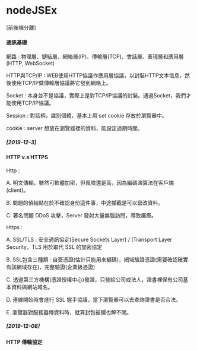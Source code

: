 # nodeJSEx
[前後端分離]

#### 通訊基礎 ####
網路 : 物理層、鏈結層、網絡層(IP)、傳輸層(TCP)、會話層、表現層和應用層(HTTP, WebSocket)

HTTP與TCP/IP : WEB使用HTTP協議作應用層協議，以封裝HTTP文本信息，然後使用TCP/IP做傳輸層協議將它發到網絡上。

Socket : 本身並不是協議，實際上是對TCP/IP協議的封裝。通過Socket，我們才能使用TCP/IP協議。

Session : 對話柄，識別個體，基本上用 set cookie 存放於瀏覽器中。

cookie : server 想放在瀏覽器裡的資料，能設定過期時間。


##### [2019-12-3] #####
#### HTTP v.s HTTPS ####
Http : 

A. 明文傳輸，雖然可軟體加密，但風險還是高，因為編碼演算法在客戶端(client)。

B. 問題的偵結點在於不確認身份這件事，中途攔截是可以竄改資料。

C. 著名問題 DDoS 攻擊，Server 發射大量無腦訪問，導致癱瘓。

Https :

A. SSL/TLS : 安全通訊協定(Secure Sockets Layer) / (Transport Layer Security，TLS 用於取代 SSL 的加密協定

B. SSL包含三種類 : 自簽憑證(估計只能用來編碼)，網域驗證憑證(需要確認確實有該網域存在)，完整驗證(企業級憑證)

C. 透過第三方機構(憑證授權中心)發證，只發給公司或法人，證書裡保有公司基本資料與網站域名。

D. 連線開始時會進行 SSL 握手協議，當下瀏覽器可以去查詢證書是否合法。

E. 瀏覽器對服務器傳資料時，就算封包被攔也解不開。


##### [2019-12-08] #####
#### HTTP 傳輸協定 ####


